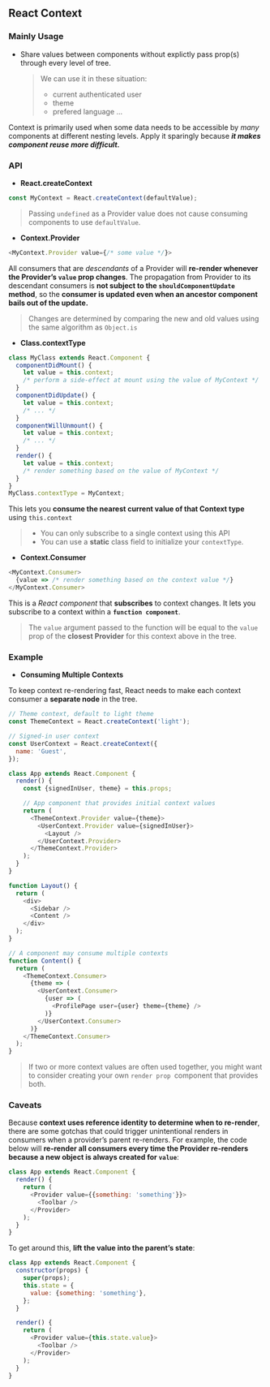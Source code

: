 ## React Context

### Mainly Usage
- Share values between components without explictly pass prop(s) through every level of tree.
	> We can use it in these situation:
	> - current authenticated user
	> - theme
	> - prefered language 
	...
	
Context is primarily used when some data needs to be accessible by _many_ components at different nesting levels. Apply it sparingly because **_it makes component reuse more difficult._**

### API
-  **React.createContext**
```js
const MyContext = React.createContext(defaultValue);
```
>Passing  `undefined`  as a Provider value does not cause consuming components to use  `defaultValue`.

-  **Context.Provider**
```js
<MyContext.Provider value={/* some value */}>
```
All consumers that are *descendants* of a Provider will **re-render whenever the Provider’s  `value`  prop changes**. The propagation from Provider to its descendant consumers is **not subject to the  `shouldComponentUpdate`  method**, so the **consumer is updated even when an ancestor component bails out of the update.**

>Changes are determined by comparing the new and old values using the same algorithm as  `Object.is`

- **Class.contextType**

```js
class MyClass extends React.Component {
  componentDidMount() {
    let value = this.context;
    /* perform a side-effect at mount using the value of MyContext */
  }
  componentDidUpdate() {
    let value = this.context;
    /* ... */
  }
  componentWillUnmount() {
    let value = this.context;
    /* ... */
  }
  render() {
    let value = this.context;
    /* render something based on the value of MyContext */
  }
}
MyClass.contextType = MyContext;
```

This lets you **consume the nearest current value of that Context type** using `this.context`
> - You can only subscribe to a single context using this API
> - You can use a **static** class field to initialize your `contextType`.

- **Context.Consumer**

```js
<MyContext.Consumer>
  {value => /* render something based on the context value */}
</MyContext.Consumer>
```
This is a *React component* that **subscribes** to context changes. It lets you subscribe to a context within a **`function component`**.
> The `value` argument passed to the function will be equal to the `value` prop of the **closest Provider** for this context above in the tree.

### Example

- **Consuming Multiple Contexts**

To keep context re-rendering fast, React needs to make each context consumer a **separate node** in the tree.

```js
// Theme context, default to light theme
const ThemeContext = React.createContext('light');

// Signed-in user context
const UserContext = React.createContext({
  name: 'Guest',
});

class App extends React.Component {
  render() {
    const {signedInUser, theme} = this.props;

    // App component that provides initial context values
    return (
      <ThemeContext.Provider value={theme}>
        <UserContext.Provider value={signedInUser}>
          <Layout />
        </UserContext.Provider>
      </ThemeContext.Provider>
    );
  }
}

function Layout() {
  return (
    <div>
      <Sidebar />
      <Content />
    </div>
  );
}

// A component may consume multiple contexts
function Content() {
  return (
    <ThemeContext.Consumer>
      {theme => (
        <UserContext.Consumer>
          {user => (
            <ProfilePage user={user} theme={theme} />
          )}
        </UserContext.Consumer>
      )}
    </ThemeContext.Consumer>
  );
}
```

>If two or more context values are often used together, you might want to consider creating your own `render prop `component that provides both.


### Caveats

Because **context uses reference identity to determine when to re-render**, there are some gotchas that could trigger unintentional renders in consumers when a provider’s parent re-renders. For example, the code below will **re-render all consumers every time the Provider re-renders because a new object is always created for  `value`**:

```js
class App extends React.Component {
  render() {
    return (
      <Provider value={{something: 'something'}}>
        <Toolbar />
      </Provider>
    );
  }
}
```

To get around this, **lift the value into the parent’s state**:

```js
class App extends React.Component {
  constructor(props) {
    super(props);
    this.state = {
      value: {something: 'something'},
    };
  }

  render() {
    return (
      <Provider value={this.state.value}>
        <Toolbar />
      </Provider>
    );
  }
}
```
